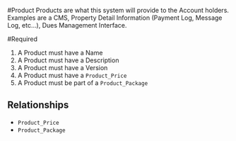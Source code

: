#Product
Products are what this system will provide to the Account holders.  Examples are a CMS, Property Detail Information (Payment Log, Message Log, etc...), Dues Management Interface.

#Required
1. A Product must have a Name
2. A Product must have a Description
3. A Product must have a Version
4. A Product must have a `Product_Price`
5. A Product must be part of a `Product_Package`

## Relationships
* `Product_Price`
* `Product_Package`